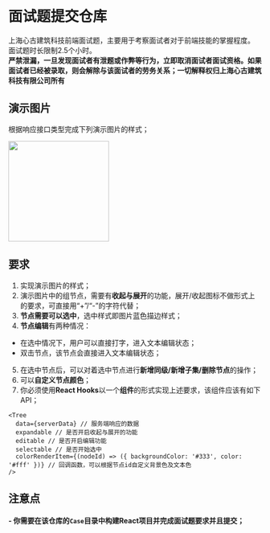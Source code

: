 # 面试题提交仓库
上海心古建筑科技前端面试题，主要用于考察面试者对于前端技能的掌握程度。  
面试题时长限制2.5个小时。  
**严禁泄漏，一旦发现面试者有泄题或作弊等行为，立即取消面试者面试资格。如果面试者已经被录取，则会解除与该面试者的劳务关系；一切解释权归上海心古建筑科技有限公司所有**

## 演示图片
<p>根据响应接口类型完成下列演示图片的样式；</p>
<img src="https://user-images.githubusercontent.com/46668343/175448917-30a960b4-aac7-4c9d-b618-7d0072939944.png" height="200px" />

## 要求
1. 实现演示图片的样式；
2. 演示图片中的组节点，需要有**收起与展开**的功能，展开/收起图标不做形式上的要求，可直接用“+”/“-”的字符代替；
3. **节点需要可以选中**，选中样式即图片蓝色描边样式；
4. **节点编辑**有两种情况：  
  - 在选中情况下，用户可以直接打字，进入文本编辑状态；
  - 双击节点，该节点会直接进入文本编辑状态；
5. 在选中节点后，可以对着选中节点进行**新增同级/新增子集/删除节点**的操作；
6. 可以**自定义节点颜色**；
7. 你必须使用**React Hooks**以一个**组件**的形式实现上述要求，该组件应该有如下API；
````tsx
<Tree
  data={serverData} // 服务端响应的数据
  expandable // 是否开启收起与展开的功能
  editable // 是否开启编辑功能
  selectable // 是否开始选中
  colorRenderItem={(nodeId) => ({ backgroundColor: '#333', color: '#fff' })} // 回调函数，可以根据节点id自定义背景色及文本色
/>
````

## 注意点
#### - 你需要在该仓库的`Case`目录中构建React项目并完成面试题要求并且提交；
